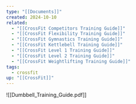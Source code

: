 ```yaml
---
type: "[[Documents]]"
created: 2024-10-10
related:
  - "[[CrossFit Competitors Training Guide]]"
  - "[[CrossFit Flexibility Training Guide]]"
  - "[[CrossFit Gymnastics Training Guide]]"
  - "[[CrossFit Kettlebell Training Guide]]"
  - "[[CrossFit Level 1 Training Guide]]"
  - "[[CrossFit Level 2 Training Guide]]"
  - "[[CrossFit Weightlifting Training Guide]]"
tags:
  - crossfit
up: "[[CrossFit]]"
---
```


![[Dumbbell_Training_Guide.pdf]]